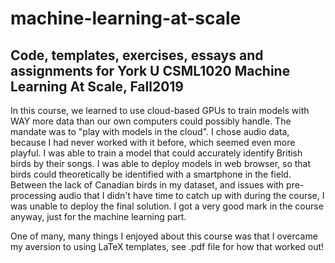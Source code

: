 # machine-learning-at-scale 
## Code, templates, exercises, essays and assignments for York U CSML1020 Machine Learning At Scale, Fall2019

In this course, we learned to use cloud-based GPUs to train models with WAY more data than our own computers could possibly handle. The mandate was to "play with models in the cloud". I chose audio data, because I had never worked with it before, which seemed even more playful. I was able to train a model that could accurately identify British birds by their songs. I was able to deploy models in web browser, so that birds could theoretically be identified with a smartphone in the field. Between the lack of Canadian birds in my dataset, and issues with pre-processing audio that I didn't have time to catch up with during the course, I was unable to deploy the final solution. I got a very good mark in the course anyway, just for the machine learning part.

One of many, many things I enjoyed about this course was that I overcame my aversion to using LaTeX templates, see .pdf file for how that worked out!
